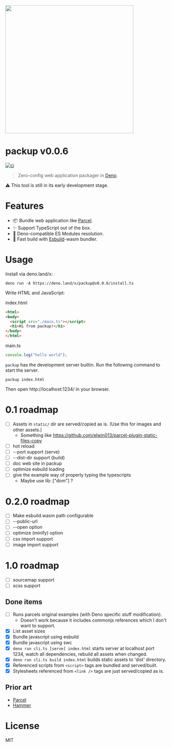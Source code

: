 <img src="https://raw.githubusercontent.com/kt3k/packup/main/sketch/logo.png" width="400" />

# packup v0.0.6

[![ci](https://github.com/kt3k/packup/actions/workflows/ci.yml/badge.svg)](https://github.com/kt3k/packup/actions/workflows/ci.yml)

> Zero-config web application packager in [Deno][Deno].

⚠️ This tool is still in its early development stage.

# Features

- 📦 Bundle web application like [Parcel][Parcel].
- ✨ Support TypeScript out of the box.
- 🦕 Deno-compatible ES Modules resolution.
- 💨 Fast build with [Esbuild][Esbuild]-wasm bundler.

# Usage

Install via deno.land/x:

```shell
deno run -A https://deno.land/x/packup@v0.0.6/install.ts
```

Write HTML and JavaScript:

index.html

```html
<html>
<body>
  <script src="./main.ts"></script>
  <h1>Hi from packup!</h1>
</body>
</html>
```

main.ts

```js
console.log("hello world");
```

`packup` has the development server builtin. Run the following command to start
the server.

```
packup index.html
```

Then open http://localhost:1234/ in your browser.

# 0.1 roadmap

- [ ] Assets in `static/` dir are served/copied as is. (Use this for images and
  other assets.)
  - Something like https://github.com/elwin013/parcel-plugin-static-files-copy
- [ ] hot reload
- [ ] --port support (serve)
- [ ] --dist-dir support (build)
- [ ] doc web site in packup
- [ ] optimize esbuild loading
- [ ] give the example way of properly typing the typescripts
  - Maybe use lib: ["dom"] ?

# 0.2.0 roadmap

- [ ] Make esbuild.wasm path configurable
- [ ] --public-url
- [ ] --open option
- [ ] optimize (minify) option
- [ ] css import support
- [ ] image import support

# 1.0 roadmap

- [ ] sourcemap support
- [ ] scss support

## Done items

- [ ] Runs parcels original examples (with Deno specific stuff modification).
  - Doesn't work because it includes commonjs references which I don't want to
    support.
- [x] List asset sizes
- [x] Bundle javascript using esbuild
- [x] Bundle javascript using swc
- [x] `deno run cli.ts [serve] index.html` starts server at localhost port 1234,
  watch all dependencies, rebuild all assets when changed.
- [x] `deno run cli.ts build index.html` builds static assets to 'dist'
  directory.
- [x] Referenced scripts from `<script>` tags are bundled and served/built.
- [x] Stylesheets referenced from `<link />` tags are just served/copied as is.

## Prior art

- [Parcel][Parcel]
- [Hammer][Hammer]

# License

MIT

[Parcel]: https://parceljs.org/
[Esbuild]: https://esbuild.github.io/
[Deno]: https://deno.land/
[Hammer]: https://github.com/sinclairzx81/hammer
